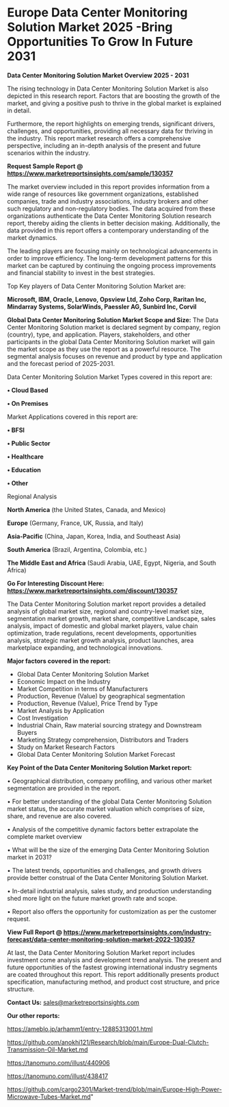 # Europe Data Center Monitoring Solution Market 2025 -Bring Opportunities To Grow In Future 2031

<Strong> Data Center Monitoring Solution Market Overview 2025 - 2031</strong>

The rising technology in Data Center Monitoring Solution Market is also depicted in this research report. Factors that are boosting the growth of the market, and giving a positive push to thrive in the global market is explained in detail.

Furthermore, the report highlights on emerging trends, significant drivers, challenges, and opportunities, providing all necessary data for thriving in the industry. This report market research offers a comprehensive perspective, including an in-depth analysis of the present and future scenarios within the industry.

<strong>Request Sample Report @ <a href=https://www.marketreportsinsights.com/sample/130357>https://www.marketreportsinsights.com/sample/130357</a></strong>

The market overview included in this report provides information from a wide range of resources like government organizations, established companies, trade and industry associations, industry brokers and other such regulatory and non-regulatory bodies. The data acquired from these organizations authenticate the Data Center Monitoring Solution research report, thereby aiding the clients in better decision making. Additionally, the data provided in this report offers a contemporary understanding of the market dynamics.

The leading players are focusing mainly on technological advancements in order to improve efficiency. The long-term development patterns for this market can be captured by continuing the ongoing process improvements and financial stability to invest in the best strategies.

Top Key players of Data Center Monitoring Solution Market are:

<strong>Microsoft, IBM, Oracle, Lenovo, Opsview Ltd, Zoho Corp, Raritan Inc, Mindarray Systems, SolarWinds, Paessler AG, Sunbird Inc, Corvil</strong>

<strong><b>Global Data Center Monitoring Solution Market Scope and Size:</b></strong>
The Data Center Monitoring Solution market is declared segment by company, region (country), type, and application. Players, stakeholders, and other participants in the global Data Center Monitoring Solution market will gain the market scope as they use the report as a powerful resource. The segmental analysis focuses on revenue and product by type and application and the forecast period of 2025-2031.

Data Center Monitoring Solution Market Types covered in this report are:

<strong>• Cloud Based

• On Premises</strong>

Market Applications covered in this report are:

<strong>• BFSI

• Public Sector

• Healthcare

• Education

• Other</strong> 

Regional Analysis

<strong>North America</strong> (the United States, Canada, and Mexico)

<strong>Europe</strong> (Germany, France, UK, Russia, and Italy)

<strong>Asia-Pacific</strong> (China, Japan, Korea, India, and Southeast Asia)

<strong>South America</strong> (Brazil, Argentina, Colombia, etc.)

<strong>The Middle East and Africa</strong> (Saudi Arabia, UAE, Egypt, Nigeria, and South Africa)

<strong>Go For Interesting Discount Here: <a href=https://www.marketreportsinsights.com/discount/130357>https://www.marketreportsinsights.com/discount/130357</a></strong>

The Data Center Monitoring Solution market report provides a detailed analysis of global market size, regional and country-level market size, segmentation market growth, market share, competitive Landscape, sales analysis, impact of domestic and global market players, value chain optimization, trade regulations, recent developments, opportunities analysis, strategic market growth analysis, product launches, area marketplace expanding, and technological innovations.

<strong><b>Major factors covered in the report:</b></strong>
<ul>
  <li>Global Data Center Monitoring Solution Market </li>
  <li>Economic Impact on the Industry</li>
  <li>Market Competition in terms of Manufacturers</li>
  <li>Production, Revenue (Value) by geographical segmentation</li>
  <li>Production, Revenue (Value), Price Trend by Type</li>
  <li>Market Analysis by Application</li>
  <li>Cost Investigation</li>
  <li>Industrial Chain, Raw material sourcing strategy and Downstream Buyers</li>
  <li>Marketing Strategy comprehension, Distributors and Traders</li>
  <li>Study on Market Research Factors</li>
  <li>Global Data Center Monitoring Solution Market Forecast</li>
</ul>

<strong><b>Key Point of the Data Center Monitoring Solution Market report:</b></strong>

• Geographical distribution, company profiling, and various other market segmentation are provided in the report.

• For better understanding of the global Data Center Monitoring Solution market status, the accurate market valuation which comprises of size, share, and revenue are also covered.

• Analysis of the competitive dynamic factors better extrapolate the complete market overview

• What will be the size of the emerging Data Center Monitoring Solution market in 2031?

• The latest trends, opportunities and challenges, and growth drivers provide better construal of the Data Center Monitoring Solution Market.

• In-detail industrial analysis, sales study, and production understanding shed more light on the future market growth rate and scope.

• Report also offers the opportunity for customization as per the customer request.

<strong><b>View Full Report @ <a href=https://www.marketreportsinsights.com/industry-forecast/data-center-monitoring-solution-market-2022-130357>https://www.marketreportsinsights.com/industry-forecast/data-center-monitoring-solution-market-2022-130357</a></b></strong>


At last, the Data Center Monitoring Solution Market report includes investment come analysis and development trend analysis. The present and future opportunities of the fastest growing international industry segments are coated throughout this report. This report additionally presents product specification, manufacturing method, and product cost structure, and price structure.

<strong>Contact Us:</strong>
sales@marketreportsinsights.com

<strong>Our other reports:</strong>

<a href=https://ameblo.jp/arhamm1/entry-12885313001.html>https://ameblo.jp/arhamm1/entry-12885313001.html</a>

<a href=https://github.com/anokhi121/Research/blob/main/Europe-Dual-Clutch-Transmission-Oil-Market.md>https://github.com/anokhi121/Research/blob/main/Europe-Dual-Clutch-Transmission-Oil-Market.md</a>

<a href=https://tanomuno.com/illust/440906>https://tanomuno.com/illust/440906</a>

<a href=https://tanomuno.com/illust/438417>https://tanomuno.com/illust/438417</a>

<a href=https://github.com/cargo2301/Market-trend/blob/main/Europe-High-Power-Microwave-Tubes-Market.md>https://github.com/cargo2301/Market-trend/blob/main/Europe-High-Power-Microwave-Tubes-Market.md</a>"
